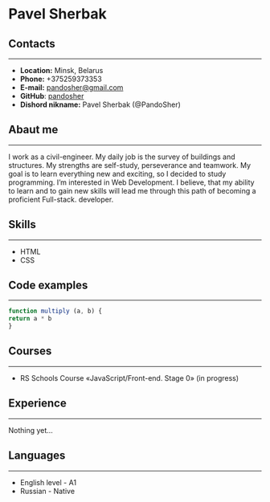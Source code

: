 # Pavel Sherbak
## Contacts
---
* **Location:** Minsk, Belarus
* **Phone:** +375259373353
* **E-mail:** pandosher@gmail.com
* **GitHub**: [pandosher](https://github.com/PandoSher)
* **Dishord nikname:** Pavel Sherbak (@PandoSher)
## Abaut me
***
I work as a civil-engineer. My daily job is the survey of buildings and structures.
My strengths are self-study, perseverance and teamwork. My goal is to learn everything new and exciting, so I decided to study programming. I’m interested in Web Development. I believe, that my ability to learn and to gain new skills will lead me through this path of becoming a proficient Full-stack. developer.
## Skills
---
+ HTML
+ CSS
## Code examples
---
```javascript
function multiply (a, b) {
return a * b
}
```
## Courses
---
- RS Schools Course «JavaScript/Front-end. Stage 0» (in progress)
## Experience
---
Nothing yet…
## Languages
---
- English level - A1
- Russian - Native